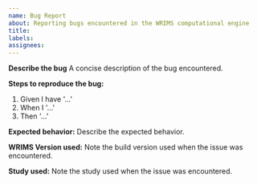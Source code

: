 ```yaml
---
name: Bug Report
about: Reporting bugs encountered in the WRIMS computational engine
title:
labels:
assignees:
---
```


**Describe the bug**
A concise description of the bug encountered.

**Steps to reproduce the bug:**
1. Given I have '...'
2. When I '...'
3. Then '...'

**Expected behavior:**
Describe the expected behavior.

**WRIMS Version used:**
Note the build version used when the issue was encountered.

**Study used:**
Note the study used when the issue was encountered.
